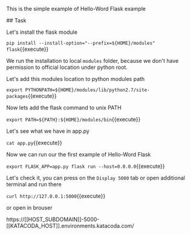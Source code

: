 This is the simple example of Hello-Word Flask example

## Task

Let's install the flask module

`pip install --install-option="--prefix=${HOME}/modules" flask`{{execute}}

We run the installation to local `modules` folder, because we don't have permission to official location under python root.

Let's add this modules location to python modules path

`export PYTHONPATH=${HOME}/modules/lib/python2.7/site-packages`{{execute}}

Now lets add the flask command to unix PATH

`export PATH=${PATH}:${HOME}/modules/bin`{{execute}}

Let's see what we have in app.py

`cat app.py`{{execute}}

Now we can run our the first example of Hello-Word Flask

`export FLASK_APP=app.py
flask run --host=0.0.0.0`{{execute}}

Let's check it, you can press on the `Display 5000` tab or open additional terminal and run there

`curl http://127.0.0.1:5000`{{execute}}

or open in brouser 

https://[[HOST_SUBDOMAIN]]-5000-[[KATACODA_HOST]].environments.katacoda.com/
